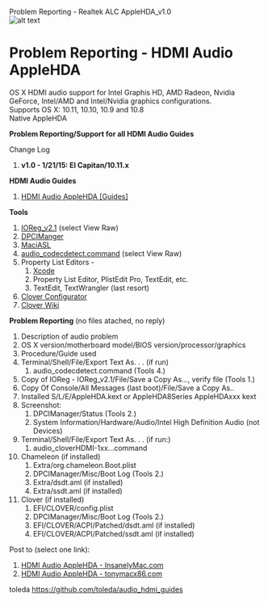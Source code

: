 Problem Reporting - Realtek ALC AppleHDA_v1.0  
![alt text](https://github.com/toleda/audio_ALC_guides/blob/master/xsound.jpeg)  
# Problem Reporting - HDMI Audio AppleHDA
OS X HDMI audio support for Intel Graphis HD, AMD Radeon, Nvidia GeForce, Intel/AMD and Intel/Nvidia graphics configurations.  
Supports OS X: 10.11, 10.10, 10.9 and 10.8  
Native AppleHDA

**Problem Reporting/Support for all HDMI Audio Guides**

Change Log  

1.	**v1.0 - 1/21/15: El Capitan/10.11.x**

**HDMI Audio Guides** 

1. [HDMI Audio AppleHDA [Guides]](https://github.com/toleda/audio_hdmi_guides)

**Tools**

1. [IOReg_v2.1](https://github.com/toleda/audio_ALCInjection/blob/master/IORegistryExplorer_v2.1.zip) (select View Raw)
2. [DPCIManger](http://sourceforge.net/projects/dpcimanager/)  
3. [MaciASL](http://sourceforge.net/projects/maciasl/)
4. [audio_codecdetect.command](https://github.com/toleda/audio_ALCInjection/blob/master/audio_codecdetect.command.zip) (select View Raw)
5. Property List Editors -
	1. [Xcode](https://developer.apple.com/xcode/)  
	2. Property List Editor, PlistEdit Pro, TextEdit, etc.
	3. TextEdit, TextWrangler (last resort)
6. [Clover Configurator](http://www.osx86.net/files/file/49-clover-configurator/)
7. [Clover Wiki](http://clover-wiki.zetam.org/Home)

**Problem Reporting** (no files atached, no reply)

1.	Description of audio problem
2.	OS X version/motherboard model/BIOS version/processor/graphics
3.	Procedure/Guide used
4. Terminal/Shell/File/Export Text As. . . (if run)
	1. audio_codecdetect.command (Tools 4.)
5.	Copy of IOReg - IOReg_v2.1/File/Save a Copy As…, verify file (Tools 1.)
6. Copy Of Console/All Messages (last boot)/File/Save a Copy As..
7.	Installed S/L/E/AppleHDA.kext or AppleHDA8Series AppleHDAxxx kext
8.	Screenshot: 
	1. 	DPCIManager/Status (Tools 2.) 
	2. System Information/Hardware/Audio/Intel High Definition Audio (not Devices)
9. Terminal/Shell/File/Export Text As. . . (if run:)
	1. audio_cloverHDMI-1xx...command
10. Chameleon (if installed)
	1. Extra/org.chameleon.Boot.plist
	2. DPCIManager/Misc/Boot Log (Tools 2.)
	3. Extra/dsdt.aml (if installed)
	4. Extra/ssdt.aml (if installed)
11.	Clover (if installed)
	1.	EFI/CLOVER/config.plist
	2.	DPCIManager/Misc/Boot Log (Tools 2.)
	3.	EFI/CLOVER/ACPI/Patched/dsdt.aml (if installed)
	4.	EFI/CLOVER/ACPI/Patched/ssdt.aml (if installed)

Post to (select one link):

1.	[HDMI Audio AppleHDA - InsanelyMac.com](http://www.insanelymac.com/forum/topic/310530-el-capitan-applehda-hdmi-audio/)  
2. [HDMI Audio AppleHDA - tonymacx86.com](http://www.tonymacx86.com/hdmi-audio/143760-audio-hdmi-audio-applehda-guide.html)
 
toleda
https://github.com/toleda/audio_hdmi_guides
